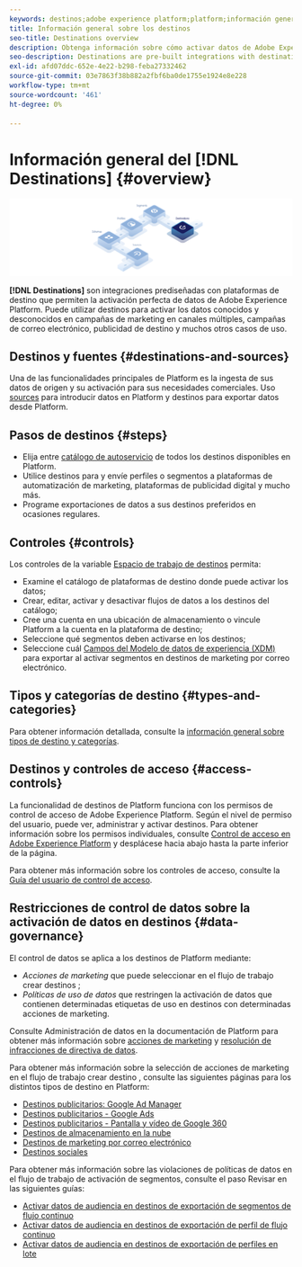 ```yaml
---
keywords: destinos;adobe experience platform;platform;información general sobre destinos;activar datos;activar;
title: Información general sobre los destinos
seo-title: Destinations overview
description: Obtenga información sobre cómo activar datos de Adobe Experience Platform en destinos para campañas de marketing en canales múltiples, correos electrónicos, publicidad segmentada y mucho más.
seo-description: Destinations are pre-built integrations with destination platforms that allow for the seamless activation of data from Adobe Experience Platform. You can use Destinations in the Adobe Experience Platform to activate your known and unknown data for cross-channel marketing campaigns, email campaigns, targeted advertising, and many other use cases.
exl-id: afd07ddc-652e-4e22-b298-feba27332462
source-git-commit: 03e7863f38b882a2fbf6ba0de1755e1924e8e228
workflow-type: tm+mt
source-wordcount: '461'
ht-degree: 0%

---
```


# Información general del [!DNL Destinations] {#overview}

![Banner de información general sobre destinos](./assets/overview/destinations-overview-banner.png)

**[!DNL Destinations]** son integraciones prediseñadas con plataformas de destino que permiten la activación perfecta de datos de Adobe Experience Platform. Puede utilizar destinos para activar los datos conocidos y desconocidos en campañas de marketing en canales múltiples, campañas de correo electrónico, publicidad de destino y muchos otros casos de uso.

## Destinos y fuentes {#destinations-and-sources}

Una de las funcionalidades principales de Platform es la ingesta de sus datos de origen y su activación para sus necesidades comerciales. Uso [sources](../sources/home.md) para introducir datos en Platform y destinos para exportar datos desde Platform.

## Pasos de destinos {#steps}

* Elija entre [catálogo de autoservicio](./catalog/overview.md) de todos los destinos disponibles en Platform.
* Utilice destinos para y envíe perfiles o segmentos a plataformas de automatización de marketing, plataformas de publicidad digital y mucho más.
* Programe exportaciones de datos a sus destinos preferidos en ocasiones regulares.

## Controles {#controls}

Los controles de la variable [Espacio de trabajo de destinos](./ui/destinations-workspace.md) permita:

* Examine el catálogo de plataformas de destino donde puede activar los datos;
* Crear, editar, activar y desactivar flujos de datos a los destinos del catálogo;
* Cree una cuenta en una ubicación de almacenamiento o vincule Platform a la cuenta en la plataforma de destino;
* Seleccione qué segmentos deben activarse en los destinos;
* Seleccione cuál [Campos del Modelo de datos de experiencia (XDM)](../xdm/home.md) para exportar al activar segmentos en destinos de marketing por correo electrónico.

## Tipos y categorías de destino {#types-and-categories}

Para obtener información detallada, consulte la [información general sobre tipos de destino y categorías](./destination-types.md).

## Destinos y controles de acceso {#access-controls}

La funcionalidad de destinos de Platform funciona con los permisos de control de acceso de Adobe Experience Platform. Según el nivel de permiso del usuario, puede ver, administrar y activar destinos. Para obtener información sobre los permisos individuales, consulte [Control de acceso en Adobe Experience Platform](../access-control/home.md) y desplácese hacia abajo hasta la parte inferior de la página.

Para obtener más información sobre los controles de acceso, consulte la [Guía del usuario de control de acceso](../access-control/ui/overview.md).

## Restricciones de control de datos sobre la activación de datos en destinos {#data-governance}

El control de datos se aplica a los destinos de Platform mediante:

* *Acciones de marketing* que puede seleccionar en el flujo de trabajo crear destinos ;
* *Políticas de uso de datos* que restringen la activación de datos que contienen determinadas etiquetas de uso en destinos con determinadas acciones de marketing.

Consulte Administración de datos en la documentación de Platform para obtener más información sobre [acciones de marketing](../data-governance/policies/overview.md) y [resolución de infracciones de directiva de datos](../data-governance/enforcement/auto-enforcement.md).

Para obtener más información sobre la selección de acciones de marketing en el flujo de trabajo crear destino , consulte las siguientes páginas para los distintos tipos de destino en Platform:

* [Destinos publicitarios: Google Ad Manager ](./catalog/advertising/google-ad-manager.md)
* [Destinos publicitarios - Google Ads](./catalog/advertising/google-ads-destination.md)
* [Destinos publicitarios - Pantalla y vídeo de Google 360 ](./catalog/advertising/google-dv360.md)
* [Destinos de almacenamiento en la nube](./catalog/cloud-storage/overview.md)
* [Destinos de marketing por correo electrónico](./catalog/email-marketing/overview.md)
* [Destinos sociales](./catalog/social/overview.md)

Para obtener más información sobre las violaciones de políticas de datos en el flujo de trabajo de activación de segmentos, consulte el paso Revisar en las siguientes guías:

* [Activar datos de audiencia en destinos de exportación de segmentos de flujo continuo](./ui/activate-segment-streaming-destinations.md#review)
* [Activar datos de audiencia en destinos de exportación de perfil de flujo continuo](./ui/activate-streaming-profile-destinations.md#review)
* [Activar datos de audiencia en destinos de exportación de perfiles en lote](./ui/activate-batch-profile-destinations.md#review)
